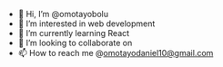 - 👋 Hi, I’m @omotayobolu
- 👀 I’m interested in web development
- 🌱 I’m currently learning React
- 💞️ I’m looking to collaborate on  
- 📫 How to reach me @omotayodaniel10@gmail.com 

<!---
omotayobolu/omotayobolu is a ✨ special ✨ repository because its `README.md` (this file) appears on your GitHub profile.
You can click the Preview link to take a look at your changes.
--->
